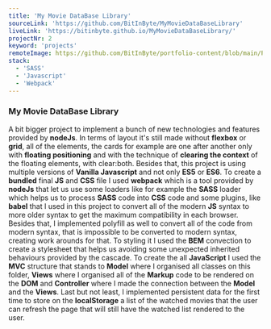 ```yaml
---
title: 'My Movie DataBase Library'
sourceLink: 'https://github.com/BitInByte/MyMovieDataBaseLibrary'
liveLink: 'https://bitinbyte.github.io/MyMovieDataBaseLibrary/'
projectNr: 2
keyword: 'projects'
remoteImage: https://github.com/BitInByte/portfolio-content/blob/main/Projects/project2.png?raw=true
stack:
  - 'SASS'
  - 'Javascript'
  - 'Webpack'
---
```


### My Movie DataBase Library

A bit bigger project to implement a bunch of new technologies and features provided by **nodeJs**. In terms of layout it's still made without **flexbox** or **grid**, all of the elements, the cards for example are one after another only with **floating positioning** and with the technique of **clearing the context** of the floating elements, with clear:both. Besides that, this project is using multiple versions of **Vanilla Javascript** and not only **ES5** or **ES6**.
To create a **bundled** final **JS** and **CSS** file I used **webpack** which is a tool provided by **nodeJs** that let us use some loaders like for example the **SASS** loader which helps us to process **SASS** code into **CSS** code and some plugins, like **babel** that I used in this project to convert all of the modern **JS** syntax to more older syntax to get the maximum compatibility in each browser. Besides that, I implemented polyfill as well to convert all of the code from modern syntax, that is impossible to be converted to modern syntax, creating work arounds for that.
To styling it I used the **BEM** convection to create a stylesheet that helps us avoiding some unexpected inherited behaviours provided by the cascade. To create the all **JavaScript** I used the **MVC** structure that stands to **Model** where I organised all classes on this folder, **Views** where I organised all of the **Markup** code to be rendered on the **DOM** and **Controller** where I made the connection between the **Model** and the **Views**.
Last but not least, I implemented persistent data for the first time to store on the **localStorage** a list of the watched movies that the user can refresh the page that will still have the watched list rendered to the user.
